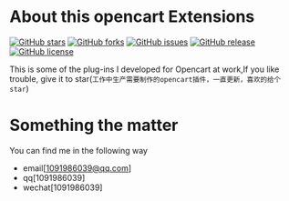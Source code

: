 # About this opencart Extensions

[![GitHub stars](https://img.shields.io/github/stars/1091986039/opencart_Extensions.svg)](https://github.com/1091986039/opencart_Extensions/stargazers)
[![GitHub forks](https://img.shields.io/github/forks/1091986039/opencart_Extensions.svg)](https://github.com/1091986039/opencart_Extensions/network)
[![GitHub issues](https://img.shields.io/github/issues/1091986039/opencart_Extensions.svg)](https://github.com/1091986039/opencart_Extensions/issues)
[![GitHub release](https://img.shields.io/github/release/1091986039/opencart_Extensions.svg)](https://github.com/1091986039/opencart_Extensions/releases)
[![GitHub license](https://img.shields.io/badge/license-MIT-blue.svg)](https://raw.githubusercontent.com/1091986039/opencart_Extensions/master/LICENSE)

This is some of the plug-ins I developed for Opencart at work,If you like trouble, give it to star(`工作中生产需要制作的opencart插件，一直更新，喜欢的给个star`)


# Something the matter
You can find me in the following way
- email[[1091986039@qq.com](mailto:1091986039@qq.com)]
- qq[1091986039]
- wechat[1091986039]
